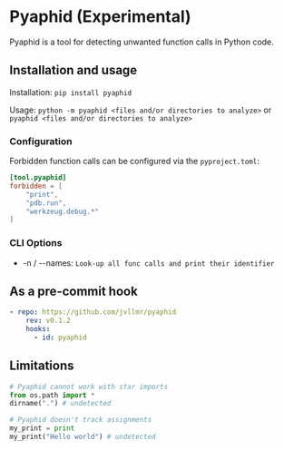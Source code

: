 # Pyaphid (Experimental)

Pyaphid is a tool for detecting unwanted function calls in Python code.

## Installation and usage

Installation: `pip install pyaphid`

Usage: `python -m pyaphid <files and/or directories to analyze>` or `pyaphid <files and/or directories to analyze>`

### Configuration

Forbidden function calls can be configured via the `pyproject.toml`:

```toml
[tool.pyaphid]
forbidden = [
    "print",
    "pdb.run",
    "werkzeug.debug.*"
]
```

### CLI Options

- -n / --names: `Look-up all func calls and print their identifier`

## As a pre-commit hook

```yaml
- repo: https://github.com/jvllmr/pyaphid
    rev: v0.1.2
    hooks:
      - id: pyaphid
```



## Limitations

```python
# Pyaphid cannot work with star imports
from os.path import *
dirname(".") # undetected

# Pyaphid doesn't track assignments
my_print = print
my_print("Hello world") # undetected
```
